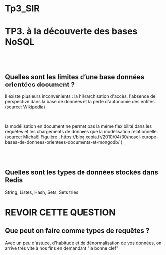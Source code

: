 # Tp3_SIR
<h1> TP3. à la découverte des bases NoSQL </h1>
<br>
<br>
<h2> Quelles sont les limites d’une base données orientées document ? </h2>

<p>Il existe plusieurs inconvénients : la hiérarchisation d'accès, l'absence de perspective dans la base de données et la perte d'autonomie des entités. (source: Wikipedia) </p>
<br>
<p>la modélisation en document ne permet pas la même flexibilité dans les requêtes et les chargements de données que la modélisation relationnelle. (source: Michaël Figuière , https://blog.xebia.fr/2010/04/30/nosql-europe-bases-de-donnees-orientees-documents-et-mongodb/ )</p>

<br>
<br>

<h2> Quelles sont les types de données stockés dans Redis </h2>
<p> String, Listes, Hash, Sets, Sets triés </p>

<h1> REVOIR CETTE QUESTION </h1>
<h2> Que peut on faire comme types de requêtes ? </h2>
<p> Avec un peu d'astuce, d'habitude et de dénormalisation de vos données, on arrive très vite à nos fins en demandant "la bonne clef"</p>

